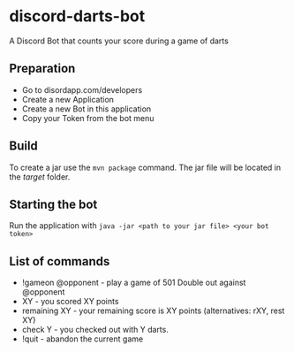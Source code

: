 # discord-darts-bot
A Discord Bot that counts your score during a game of darts

## Preparation
- Go to disordapp.com/developers
- Create a new Application
- Create a new Bot in this application
- Copy your Token from the bot menu

## Build
To create a jar use the `mvn package` command.
The jar file will be located in the _target_ folder.

## Starting the bot
Run the application with `java -jar <path to your jar file> <your bot token>`

## List of commands
- !gameon @opponent - play a game of 501 Double out against @opponent
- XY - you scored XY points
- remaining XY - your remaining score is XY points (alternatives: rXY, rest XY)
- check Y - you checked out with Y darts.
- !quit - abandon the current game
